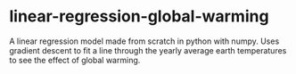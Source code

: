 # linear-regression-global-warming
A linear regression model made from scratch in python with numpy. Uses gradient descent to fit a line through the yearly average earth temperatures to see the effect of global warming.
